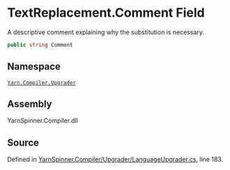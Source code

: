 <!-- This file was generated by a tool. Do not edit this file by hand. -->

# TextReplacement.Comment Field

A descriptive comment explaining why the substitution is
necessary.


```csharp
public string Comment
```



## Namespace
[`Yarn.Compiler.Upgrader`](/api/csharp/yarn.compiler.upgrader/README.md)

## Assembly
YarnSpinner.Compiler.dll

## Source
Defined in [YarnSpinner.Compiler/Upgrader/LanguageUpgrader.cs](https://github.com/YarnSpinnerTool/YarnSpinner//blob/develop/YarnSpinner.Compiler/Upgrader/LanguageUpgrader.cs#L183), line 183.
